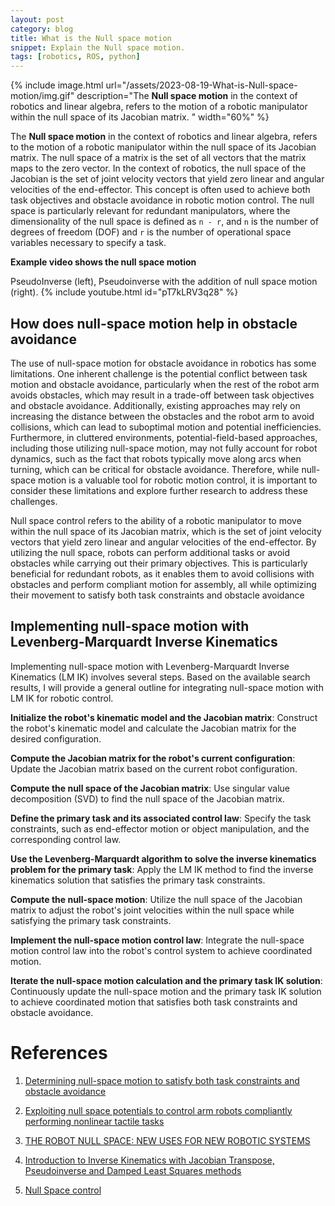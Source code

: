 ```yaml
---
layout: post
category: blog
title: What is the Null space motion
snippet: Explain the Null space motion.
tags: [robotics, ROS, python]
---
```

{% include image.html url="/assets/2023-08-19-What-is-Null-space-motion/img.gif" description="The **Null space motion** in the context of robotics and linear algebra, refers to the motion of a robotic manipulator within the null space of its Jacobian matrix. " width="60%" %}

The **Null space motion** in the context of robotics and linear algebra, refers to the motion of a robotic manipulator within the null space of its Jacobian matrix. The null space of a matrix is the set of all vectors that the matrix maps to the zero vector. In the context of robotics, the null space of the Jacobian is the set of joint velocity vectors that yield zero linear and angular velocities of the end-effector. This concept is often used to achieve both task objectives and obstacle avoidance in robotic motion control. The null space is particularly relevant for redundant manipulators, where the dimensionality of the null space is defined as ```n - r```, and ```n``` is the number of degrees of freedom (DOF) and ```r``` is the number of operational space variables necessary to specify a task.

**Example video shows the null space motion**

PseudoInverse (left), Pseudoinverse with the addition of null space motion (right).
{% include youtube.html id="pT7kLRV3q28" %}

## How does null-space motion help in obstacle avoidance

The use of null-space motion for obstacle avoidance in robotics has some limitations. One inherent challenge is the potential conflict between task motion and obstacle avoidance, particularly when the rest of the robot arm avoids obstacles, which may result in a trade-off between task objectives and obstacle avoidance. Additionally, existing approaches may rely on increasing the distance between the obstacles and the robot arm to avoid collisions, which can lead to suboptimal motion and potential inefficiencies. Furthermore, in cluttered environments, potential-field-based approaches, including those utilizing null-space motion, may not fully account for robot dynamics, such as the fact that robots typically move along arcs when turning, which can be critical for obstacle avoidance. Therefore, while null-space motion is a valuable tool for robotic motion control, it is important to consider these limitations and explore further research to address these challenges.

Null space control refers to the ability of a robotic manipulator to move within the null space of its Jacobian matrix, which is the set of joint velocity vectors that yield zero linear and angular velocities of the end-effector. By utilizing the null space, robots can perform additional tasks or avoid obstacles while carrying out their primary objectives. This is particularly beneficial for redundant robots, as it enables them to avoid collisions with obstacles and perform compliant motion for assembly, all while optimizing their movement to satisfy both task constraints and obstacle avoidance

## Implementing null-space motion with Levenberg-Marquardt Inverse Kinematics
Implementing null-space motion with Levenberg-Marquardt Inverse Kinematics (LM IK) involves several steps. Based on the available search results, I will provide a general outline for integrating null-space motion with LM IK for robotic control.

**Initialize the robot's kinematic model and the Jacobian matrix**: Construct the robot's kinematic model and calculate the Jacobian matrix for the desired configuration.

**Compute the Jacobian matrix for the robot's current configuration**: Update the Jacobian matrix based on the current robot configuration.

**Compute the null space of the Jacobian matrix**: Use singular value decomposition (SVD) to find the null space of the Jacobian matrix.

**Define the primary task and its associated control law**: Specify the task constraints, such as end-effector motion or object manipulation, and the corresponding control law.

**Use the Levenberg-Marquardt algorithm to solve the inverse kinematics problem for the primary task**: Apply the LM IK method to find the inverse kinematics solution that satisfies the primary task constraints.

**Compute the null-space motion**: Utilize the null space of the Jacobian matrix to adjust the robot's joint velocities within the null space while satisfying the primary task constraints.

**Implement the null-space motion control law**: Integrate the null-space motion control law into the robot's control system to achieve coordinated motion.

**Iterate the null-space motion calculation and the primary task IK solution**: Continuously update the null-space motion and the primary task IK solution to achieve coordinated motion that satisfies both task constraints and obstacle avoidance.



# References

1. [Determining null-space motion to satisfy both task constraints and obstacle avoidance](http://ieeexplore.ieee.org/document/7750723/)
2. [Exploiting null space potentials to control arm robots compliantly performing nonlinear tactile tasks](https://journals.sagepub.com/doi/10.1177/1729881419885473)
3. [THE ROBOT NULL SPACE: NEW USES FOR NEW ROBOTIC SYSTEMS](https://upcommons.upc.edu/bitstream/handle/2117/340989/TTJACR1de1.pdf?isAllowed=y&sequence=1)

4. [Introduction to Inverse Kinematics with Jacobian Transpose, Pseudoinverse and Damped Least Squares methods](http://graphics.cs.cmu.edu/nsp/course/15-464/Spring11/handouts/iksurvey.pdf)

5. [Null Space control](https://ropiens.tistory.com/126)